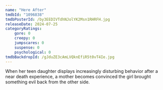 ```yaml
---
name: "Here After"
tmdbId: "1096838"
tmdbPosterId: /by3EEDIVTdhNJolYK2Msn1RHRFH.jpg
releaseDate: 2024-07-25
categoryRatings:
    gore: 0
    creepy: 0
    jumpscares: 0
    suspense: 0
    psychological: 0
tmdbBackdropId: /gJduZE3cAmLVQknEfiR5t0vT4Ie.jpg
---
```

When her teen daughter displays increasingly disturbing behavior after a near death experience, a mother becomes convinced the girl brought something evil back from the other side.
